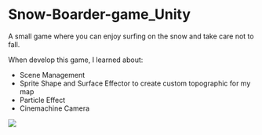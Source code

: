 # Snow-Boarder-game_Unity
A small game where you can enjoy surfing on the snow and take care not to fall. <br>

When develop this game, I learned about:<br>
<ul>
  <li>Scene Management</li>
  <li>Sprite Shape and Surface Effector to create custom topographic for my map</li>
  <li>Particle Effect</li>
  <li>Cinemachine Camera</li>
</ul>

<img src="capture.gif">

<!-- Thanks to Udemy course of GameDev.tv -->
